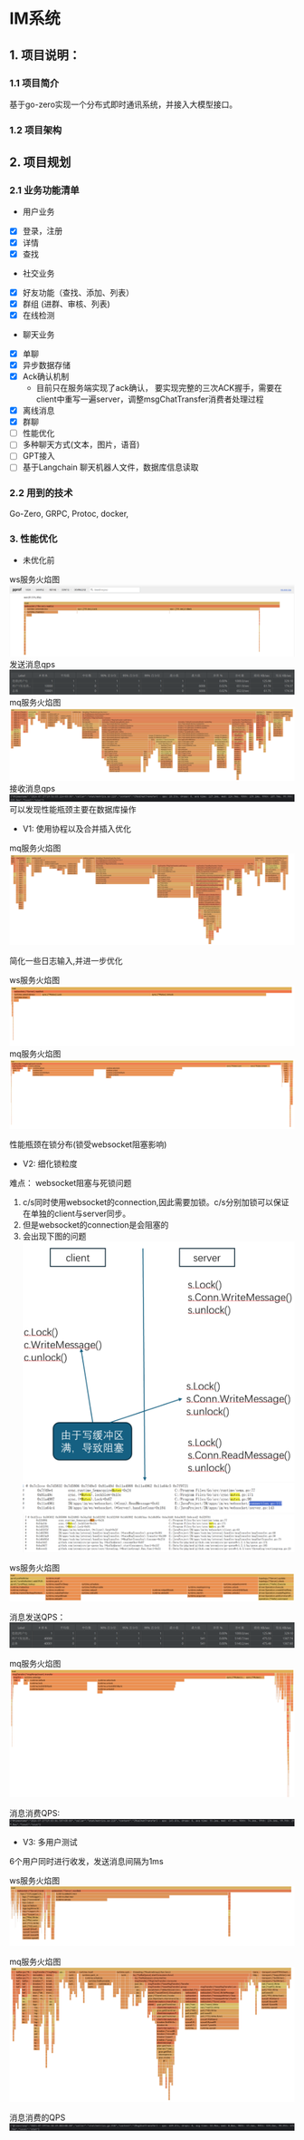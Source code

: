 # IM系统

## 1. 项目说明：

### 1.1 项目简介
基于go-zero实现一个分布式即时通讯系统，并接入大模型接口。

### 1.2 项目架构

## 2. 项目规划

### 2.1 业务功能清单

- 用户业务
- [x] 登录，注册 
- [x] 详情
- [x] 查找
- 社交业务
- [x] 好友功能（查找、添加、列表）
- [x] 群组 (进群、审核、列表)
-[x] 在线检测
- 聊天业务
- [x] 单聊
- [x] 异步数据存储
- [x] Ack确认机制
    - 目前只在服务端实现了ack确认， 要实现完整的三次ACK握手，需要在client中重写一遍server，调整msgChatTransfer消费者处理过程
- [x] 离线消息
- [x] 群聊
- [ ] 性能优化
- [ ] 多种聊天方式(文本，图片，语音)
- [ ] GPT接入
- [ ] 基于Langchain 聊天机器人文件，数据库信息读取

### 2.2 用到的技术

Go-Zero, GRPC, Protoc, docker,


### 3. 性能优化

- 未优化前

ws服务火焰图
![img_1.png](fig/v1_ws_火焰图.png)
发送消息qps
![img.png](fig/v1_消息发送QPS.png)
mq服务火焰图
![img.png](fig/v1_mq_火焰图.png)
接收消息qps
![img.png](fig/v1_消息接收QPS.png)
可以发现性能瓶颈主要在数据库操作

- V1:
使用协程以及合并插入优化

mq服务火焰图
![img.png](fig/v2_mq_火焰图.png)

简化一些日志输入,并进一步优化

ws服务火焰图
![img.png](fig/v2_ws_火焰图.png)
mq服务火焰图
![img_1.png](fig/v2_mq_火焰图优化日志输出.png)

性能瓶颈在锁分布(锁受websocket阻塞影响)

- V2: 细化锁粒度

难点： websocket阻塞与死锁问题
1. c/s同时使用websocket的connection,因此需要加锁。c/s分别加锁可以保证在单独的client与server同步。
2. 但是websocket的connection是会阻塞的
3. 会出现下图的问题
![img.png](fig/死锁问题_分析.png)
![img_1.png](fig/死锁问题_分析2.png)
![img.png](fig/死锁问题_分析3.png)

ws服务火焰图
![img.png](fig/v3_ws_火焰图.png)

消息发送QPS：
![img.png](fig/v3_消息发送QPS.png)

mq服务火焰图
![img_1.png](fig/v3_mq_火焰图.png)

消息消费QPS:
![img.png](fig/v3_消息接收QPS.png)

- V3: 多用户测试

6个用户同时进行收发，发送消息间隔为1ms

ws服务火焰图
![img.png](fig/v4_多用户_ws_火焰图.png)

mq服务火焰图
![img.png](fig/v4_多用户_mq_火焰图.png)

消息消费的QPS
![img.png](fig/v4_多用户收发消息QPS.png)

